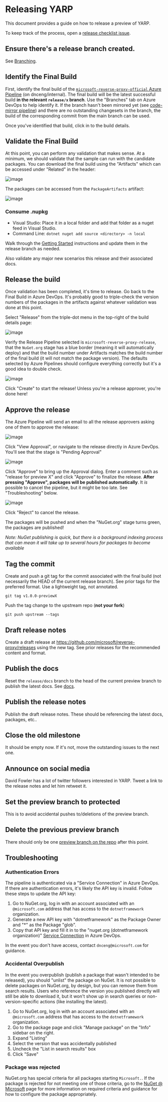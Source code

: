 # Releasing YARP

This document provides a guide on how to release a preview of YARP.

To keep track of the process, open a [release checklist issue](https://github.com/microsoft/reverse-proxy/issues/new?title=Preview%20X%20release%20checklist&body=-%20%5B%20%5D%20Ensure%20there%27s%20a%20release%20branch%20created%20%28see%20%5BBranching%5D%28https%3A%2F%2Fgithub.com%2Fmicrosoft%2Freverse-proxy%2Fblob%2Fmaster%2Fdocs%2Foperations%2FBranching.md%29%29%0A-%20%5B%20%5D%20Ensure%20the%20%60Version.props%60%20has%20the%20%60PreReleaseVersionLabel%60%20updated%20to%20the%20next%20preview%0A-%20%5B%20%5D%20Identify%20and%20validate%20the%20build%20on%20the%20%60microsoft-reverse-proxy-official%60%20pipeline%0A-%20%5B%20%5D%20Release%20the%20build%0A-%20%5B%20%5D%20Tag%20the%20commit%0A-%20%5B%20%5D%20Draft%20release%20notes%0A-%20%5B%20%5D%20Publish%20the%20docs%0A-%20%5B%20%5D%20Publish%20release%20notes%0A-%20%5B%20%5D%20Close%20the%20%5Bold%20milestone%5D%28https%3A%2F%2Fgithub.com%2Fmicrosoft%2Freverse-proxy%2Fmilestones%29%0A-%20%5B%20%5D%20Announce%20on%20social%20media%0A-%20%5B%20%5D%20Set%20the%20preview%20branch%20to%20protected%0A-%20%5B%20%5D%20Delete%20the%20%5Bprevious%20preview%20branch%5D%28https%3A%2F%2Fgithub.com%2Fmicrosoft%2Freverse-proxy%2Fbranches%29).

## Ensure there's a release branch created.

See [Branching](Branching.md).

## Identify the Final Build

First, identify the final build of the [`microsoft-reverse-proxy-official` Azure Pipeline](https://dev.azure.com/dnceng/internal/_build?definitionId=809&_a=summary) (on dnceng/internal). The final build will be the latest successful build **in the relevant `release/x` branch**. Use the "Branches" tab on Azure DevOps to help identify it. If the branch hasn't been mirrored yet (see [code-mirror pipeline](https://dev.azure.com/dnceng/internal/_build?definitionId=16&keywordFilter=microsoft%20reverse-proxy)) and there are no outstanding changesets in the branch, the build of the corresponding commit from the main branch can be used.

Once you've identified that build, click in to the build details.

## Validate the Final Build

At this point, you can perform any validation that makes sense. At a minimum, we should validate that the sample can run with the candidate packages. You can download the final build using the "Artifacts" which can be accessed under "Related" in the header:

![image](https://user-images.githubusercontent.com/7574/81447119-e4204800-9130-11ea-8952-9a0f9831f678.png)

The packages can be accessed from the `PackageArtifacts` artifact:

![image](https://user-images.githubusercontent.com/7574/81447168-fef2bc80-9130-11ea-8aa0-5a83d90efa0d.png)

### Consume .nupkg
- Visual Studio: Place it in a local folder and add that folder as a nuget feed in Visual Studio.
- Command Line: `dotnet nuget add source <directory> -n local`

Walk through the [Getting Started](https://microsoft.github.io/reverse-proxy/articles/getting_started.html) instructions and update them in the release branch as needed.

Also validate any major new scenarios this release and their associated docs.

## Release the build

Once validation has been completed, it's time to release. Go back to the Final Build in Azure DevOps. It's probably good to triple-check the version numbers of the packages in the artifacts against whatever validation was done at this point.

Select "Release" from the triple-dot menu in the top-right of the build details page:

![image](https://user-images.githubusercontent.com/7574/81447354-55f89180-9131-11ea-84bc-0138d7b211e4.png)

Verify the Release Pipeline selected is `microsoft-reverse-proxy-release`, that the `NuGet.org` stage has a blue border (meaning it will automatically deploy) and that the build number under Artifacts matches the build number of the final build (it will not match the package version). The defaults selected by Azure Pipelines should configure everything correctly but it's a good idea to double check.

![image](https://user-images.githubusercontent.com/7574/81447433-76c0e700-9131-11ea-9e8b-e4984ab7c31a.png)

Click "Create" to start the release! Unless you're a release approver, you're done here!

## Approve the release

The Azure Pipeline will send an email to all the release approvers asking one of them to approve the release:

![image](https://user-images.githubusercontent.com/7574/81447680-f3ec5c00-9131-11ea-821c-37dbe467faee.png)

Click "View Approval", or navigate to the release directly in Azure DevOps. You'll see that the stage is "Pending Approval"

![image](https://user-images.githubusercontent.com/7574/81447753-10889400-9132-11ea-9dd2-26b2f6bc8970.png)

Click "Approve" to bring up the Approval dialog. Enter a comment such as "release for preview X" and click "Approve" to finalize the release. **After pressing "Approve", packages will be published automatically**. It *is* possible to cancel the pipeline, but it might be too late. See "Troubleshooting" below.

![image](https://user-images.githubusercontent.com/7574/81447898-4d548b00-9132-11ea-89df-b4624a5e037d.png)

Click "Reject" to cancel the release.

The packages will be pushed and when the "NuGet.org" stage turns green, the packages are published!

*Note: NuGet publishing is quick, but there is a background indexing process that can mean it will take up to several hours for packages to become available*

## Tag the commit

Create and push a git tag for the commit associated with the final build (not necessarily the HEAD of the current release branch). See prior tags for the preferred format. Use a lightweight tag, not annotated.

`git tag v1.0.0-previewX`

Push the tag change to the upstream repo (**not your fork**)

`git push upstream --tags`

## Draft release notes

Create a draft release at https://github.com/microsoft/reverse-proxy/releases using the new tag. See prior releases for the recommended content and format.

## Publish the docs

Reset the `release/docs` branch to the head of the current preview branch to publish the latest docs. See [docs](../docfx/readme.md).

## Publish the release notes

Publish the draft release notes. These should be referencing the latest docs, packages, etc..

## Close the old milestone

It should be empty now. If it's not, move the outstanding issues to the next one.

## Announce on social media

David Fowler has a lot of twitter followers interested in YARP. Tweet a link to the release notes and let him retweet it.

## Set the preview branch to protected

This is to avoid accidental pushes to/deletions of the preview branch.

## Delete the previous preview branch

There should only be one [preview branch on the repo](https://github.com/microsoft/reverse-proxy/branches) after this point.

## Troubleshooting

### Authentication Errors

The pipeline is authenticated via a "Service Connection" in Azure DevOps. If there are authentication errors, it's likely the API key is invalid. Follow these steps to update the API key:

1. Go to NuGet.org, log in with an account associated with an `@microsoft.com` address that has access to the `dotnetframework` organization.
2. Generate a new API key with "dotnetframework" as the Package Owner and "*" as the Package "glob".
3. Copy that API key and fill it in to the "nuget.org (dotnetframework organization)" [Service Connection](https://dev.azure.com/dnceng/internal/_settings/adminservices) in Azure DevOps.

In the event you don't have access, contact `dnceng@microsoft.com` for guidance.

### Accidental Overpublish

In the event you overpublish (publish a package that wasn't intended to be released), you should "unlist" the package on NuGet. It is not possible to delete packages on NuGet.org, by design, but you can remove them from search results. Users who reference the version you published directly will still be able to download it, but it won't show up in search queries or non-version-specific actions (like installing the latest).

1. Go to NuGet.org, log in with an account associated with an `@microsoft.com` address that has access to the `dotnetframework` organization.
2. Go to the package page and click "Manage package" on the "Info" sidebar on the right.
3. Expand "Listing"
4. Select the version that was accidentally published
5. Uncheck the "List in search results" box
6. Click "Save"

### Package was rejected

NuGet.org has special criteria for all packages starting `Microsoft.`. If the package is rejected for not meeting one of those criteria, go to the [NuGet @ Microsoft](http://aka.ms/nuget) page for more information on required criteria and guidance for how to configure the package appropriately.
